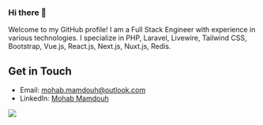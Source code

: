 ### Hi there 👋

Welcome to my GitHub profile! I am a Full Stack Engineer with experience in various technologies. I specialize in PHP, Laravel, Livewire, Tailwind CSS, Bootstrap, Vue.js, React.js, Next.js, Nuxt.js, Redis.

## Get in Touch

- Email: [mohab.mamdouh@outlook.com](mailto:mohab.mamdouh@outlook.com)
- LinkedIn: [Mohab Mamdouh](https://www.linkedin.com/in/mohabmamdouh)

![](https://komarev.com/ghpvc/?username=mohabmamdouh&style=flat-square)
